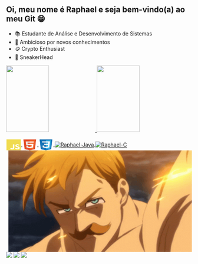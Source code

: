 ## Oi, meu nome é Raphael e seja bem-vindo(a) ao meu Git 😁

- 📚 Estudante de Análise e Desenvolvimento de Sistemas
- 🚀 Ambicioso por novos conhecimentos
- 🪙 Crypto Enthusiast
- 👟 SneakerHead

<div>
  <a href="https://github.com/raphaelucass">
  <img height="180em" width="48%" src="https://github-readme-stats.vercel.app/api?username=raphaelucass&show_icons=true&theme=dark&include_all_commits=true&count_private=true"/>
  <img height="180em" width="48%" src="https://github-readme-stats.vercel.app/api/top-langs/?username=raphaelucass&layout=compact&langs_count=7&theme=dark"/>
</div>
  
  <div style="display: inline_block"><br>
  <img align="center" alt="Raphael-Js" height="30" width="40" src="https://raw.githubusercontent.com/devicons/devicon/master/icons/javascript/javascript-plain.svg">
  <img align="center" alt="Raphael-HTML" height="30" width="40" src="https://raw.githubusercontent.com/devicons/devicon/master/icons/html5/html5-original.svg">
  <img align="center" alt="Raphael-CSS" height="30" width="40" src="https://raw.githubusercontent.com/devicons/devicon/master/icons/css3/css3-original.svg">
  <img align="center" alt="Raphael-Java" height="30" width="40" src="https://cdn.jsdelivr.net/gh/devicons/devicon/icons/java/java-original.svg"/>
  <img align="center" alt="Raphael-C" height="30" width="40" src="https://cdn.jsdelivr.net/gh/devicons/devicon/icons/c/c-original.svg"/>
  <img align="right" alt="Rafa-pic" src="https://github.com/raphaelucass/raphaelucass/blob/main/escanor-the-one.gif">
</div>
  
   ##
 
<div> 
  <a href="https://instagram.com/sabraphael" target="_blank"><img src="https://img.shields.io/badge/-Instagram-%23E4405F?style=for-the-badge&logo=instagram&logoColor=white" target="_blank"></a>
  <a href = "raphaelucasantos@gmail.com"><img src="https://img.shields.io/badge/-Gmail-%23333?style=for-the-badge&logo=gmail&logoColor=white" target="_blank"></a>
  <a href="https://www.linkedin.com/in/raphael-barroso-955563242/" target="_blank"><img src="https://img.shields.io/badge/-LinkedIn-%230077B5?style=for-the-badge&logo=linkedin&logoColor=white" target="_blank"></a>
